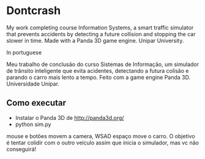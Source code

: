 # Dontcrash
My work completing course Information Systems, a smart traffic simulator that prevents accidents by detecting a future collision and stopping the car slower in time. Made with a Panda 3D game engine. Unipar University.


In portuguese

Meu trabalho de conclusão do curso Sistemas de Informação, um simulador de trânsito inteligente que evita acidentes, detectando a futura colisão e parando o carro mais lento a tempo.
Feito com a game engine Panda 3D. Universidade Unipar.

Como executar
------------

- Instalar o Panda 3D de http://panda3d.org/
- python sim.py

mouse e botões movem a camera, WSAD espaço move o carro.
O objetivo é tentar colidir com o outro veículo assim que inicia o simulador, mas vc não conseguirá!
